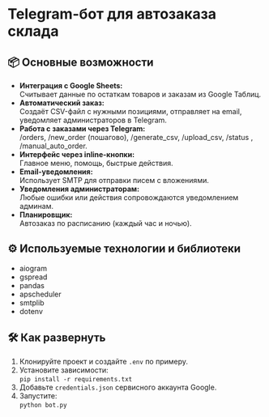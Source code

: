 # Telegram-бот для автозаказа склада

## 📦 Основные возможности

- **Интеграция с Google Sheets:**  
  Считывает данные по остаткам товаров и заказам из Google Таблиц.
- **Автоматический заказ:**  
  Создаёт CSV-файл с нужными позициями, отправляет на email, уведомляет администраторов в Telegram.
- **Работа с заказами через Telegram:**  
  /orders, /new_order (пошагово), /generate_csv, /upload_csv, /status <id>, /manual_auto_order.
- **Интерфейс через inline-кнопки:**  
  Главное меню, помощь, быстрые действия.
- **Email-уведомления:**  
  Использует SMTP для отправки писем с вложениями.
- **Уведомления администраторам:**  
  Любые ошибки или действия сопровождаются уведомлением админам.
- **Планировщик:**  
  Автозаказ по расписанию (каждый час и ночью).

## ⚙️ Используемые технологии и библиотеки

- aiogram
- gspread
- pandas
- apscheduler
- smtplib
- dotenv

## 🛠️ Как развернуть

1. Клонируйте проект и создайте `.env` по примеру.
2. Установите зависимости:  
   `pip install -r requirements.txt`
3. Добавьте `credentials.json` сервисного аккаунта Google.
4. Запустите:  
   `python bot.py`